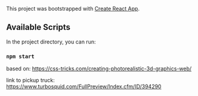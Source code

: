 This project was bootstrapped with [Create React App](https://github.com/facebook/create-react-app).

## Available Scripts

In the project directory, you can run:

### `npm start`

based on:
https://css-tricks.com/creating-photorealistic-3d-graphics-web/

link to pickup truck:
https://www.turbosquid.com/FullPreview/Index.cfm/ID/394290
